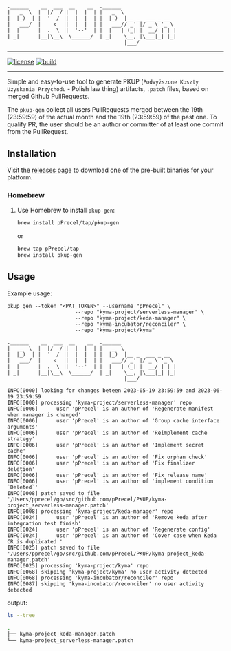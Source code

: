 #

``` text
.______    __  ___  __    __  .______
|   _  \  |  |/  / |  |  |  | |   _  \
|  |_)  | |  '  /  |  |  |  | |  |_)  |__ _  ___ _ __
|   ___/  |    <   |  |  |  | |   ___// _' |/ _ \ '_ \
|  |      |  .  \  |  '--'  | |  |   | (_| |  __/ | | |
| _|      |__|\__\  \______/  | _|    \__, |\___|_| |_|
                                      |___/
```

---

[![license](https://img.shields.io/badge/License-MIT-brightgreen.svg?style=for-the-badge)](https://github.com/pPrecel/pkup-gen/blob/main/LICENSE)
[![build](https://img.shields.io/github/actions/workflow/status/pPrecel/pkup-gen/tests-build.yml?style=for-the-badge)](https://github.com/pPrecel/pkup-gen/actions/workflows/build.yml)

---

Simple and easy-to-use tool to generate PKUP (`Podwyższone Koszty Uzyskania Przychodu` - Polish law thing) artifacts, `.patch` files, based on merged Github PullRequests.

The `pkup-gen` collect all users PullRequests merged between the 19th (23:59:59) of the actual month and the 19th (23:59:59) of the past one. To qualify PR, the user should be an author or committer of at least one commit from the PullRequest.

## Installation

Visit the [releases page](https://github.com/pPrecel/pkup-gen/releases) to download one of the pre-built binaries for your platform.

### Homebrew

1. Use Homebrew to install `pkup-gen`:

    ```bash
    brew install pPrecel/tap/pkup-gen
    ```

    or

    ```bash
    brew tap pPrecel/tap
    brew install pkup-gen
    ```

## Usage

Example usage:

```text
pkup gen --token "<PAT_TOKEN>" --username "pPrecel" \
                      --repo "kyma-project/serverless-manager" \
                      --repo "kyma-project/keda-manager" \
                      --repo "kyma-incubator/reconciler" \
                      --repo "kyma-project/kyma"

.______    __  ___  __    __  .______
|   _  \  |  |/  / |  |  |  | |   _  \
|  |_)  | |  '  /  |  |  |  | |  |_)  |__ _  ___ _ __
|   ___/  |    <   |  |  |  | |   ___// _' |/ _ \ '_ \
|  |      |  .  \  |  '--'  | |  |   | (_| |  __/ | | |
| _|      |__|\__\  \______/  | _|    \__, |\___|_| |_|
                                      |___/

INFO[0000] looking for changes beteen 2023-05-19 23:59:59 and 2023-06-19 23:59:59
INFO[0000] processing 'kyma-project/serverless-manager' repo
INFO[0006]      user 'pPrecel' is an author of 'Regenerate manifest when manager is changed'
INFO[0006]      user 'pPrecel' is an author of 'Group cache interface arguments'
INFO[0006]      user 'pPrecel' is an author of 'Reimplement cache strategy'
INFO[0006]      user 'pPrecel' is an author of 'Implement secret cache'
INFO[0006]      user 'pPrecel' is an author of 'Fix orphan check'
INFO[0006]      user 'pPrecel' is an author of 'Fix finalizer deletion'
INFO[0006]      user 'pPrecel' is an author of 'Fix release name'
INFO[0006]      user 'pPrecel' is an author of 'implement condition `Deleted`'
INFO[0008] patch saved to file '/Users/pprecel/go/src/github.com/pPrecel/PKUP/kyma-project_serverless-manager.patch'
INFO[0008] processing 'kyma-project/keda-manager' repo
INFO[0024]      user 'pPrecel' is an author of 'Remove keda after integration test finish'
INFO[0024]      user 'pPrecel' is an author of 'Regenerate config'
INFO[0024]      user 'pPrecel' is an author of 'Cover case when Keda CR is duplicated '
INFO[0025] patch saved to file '/Users/pprecel/go/src/github.com/pPrecel/PKUP/kyma-project_keda-manager.patch'
INFO[0025] processing 'kyma-project/kyma' repo
INFO[0068] skipping 'kyma-project/kyma' no user activity detected
INFO[0068] processing 'kyma-incubator/reconciler' repo
INFO[0087] skipping 'kyma-incubator/reconciler' no user activity detected
```

output:

```bash
ls --tree

.
├── kyma-project_keda-manager.patch
└── kyma-project_serverless-manager.patch
```

